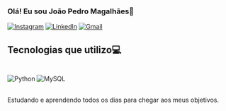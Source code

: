 ### Olá! Eu sou João Pedro Magalhães👋

[![Instagram](https://img.shields.io/badge/Instagram-E4405F?style=for-the-badge&logo=instagram&logoColor=white)](https://instagram.com/joaoo.sm?igshid=YmMyMTA2M2Y=)
[![Linkedln](https://img.shields.io/badge/LinkedIn-0077B5?style=for-the-badge&logo=linkedin&logoColor=white)](www.linkedin.com/in/jpmagalhaes12)
[![Gmail](https://img.shields.io/badge/Gmail-D14836?style=for-the-badge&logo=gmail&logoColor=white)](mailto:j.magalhaes1450@gmail.com)

## Tecnologias que utilizo💻

<div style="display: inline_block"><br/>
    <img align="center" alt="Python" src="https://img.shields.io/badge/Python-14354C?style=for-the-badge&logo=python&logoColor=white">
    <img align="center" alt="MySQL" src="https://img.shields.io/badge/MySQL-005C84?style=for-the-badge&logo=mysql&logoColor=white">
</div></br>

Estudando e aprendendo todos os dias para chegar aos meus objetivos.
